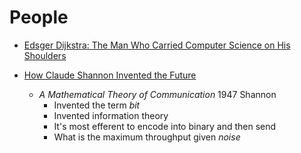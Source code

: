 People
======



* [Edsger Dijkstra: The Man Who Carried Computer Science on His Shoulders](https://inference-review.com/article/the-man-who-carried-computer-science-on-his-shoulders)

* [How Claude Shannon Invented the Future](https://www.quantamagazine.org/how-claude-shannons-information-theory-invented-the-future-20201222/)
    * _A Mathematical Theory of Communication_ 1947 Shannon
        * Invented the term _bit_
        * Invented information theory
        * It's most efferent to encode into binary and then send
        * What is the maximum throughput given _noise_
